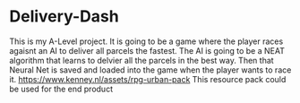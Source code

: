 # Delivery-Dash
This is my A-Level project.
It is going to be a game where the player races agaisnt an AI to deliver all parcels the fastest.
The AI is going to be a NEAT algorithm that learns to delvier all the parcels in the best way. Then that Neural Net is saved and loaded into the game when the player wants to race it.
https://www.kenney.nl/assets/rpg-urban-pack This resource pack could be used for the end product
